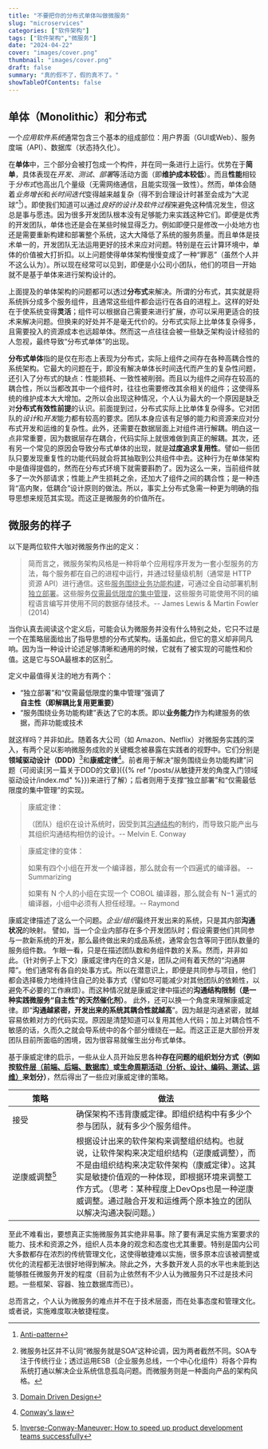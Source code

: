 ```yaml
---
title: "不要把你的分布式单体叫做微服务"
slug: "microservices"
categories: ["软件架构"]
tags: ["软件架构","微服务"]
date: "2024-04-22"
cover: "images/cover.png"
thumbnail: "images/cover.png"
draft: false
summary: "真的假不了，假的真不了。"
showTableOfContents: false
---
```




## 单体（Monolithic）和分布式

一个*应用软件系统*通常包含三个基本的组成部位：用户界面（GUI或Web）、服务度端（API）、数据库（状态持久化）。

在**单体**中，三个部分会被打包成一个构件，并在同一条进行上运行。优势在于**简单**，具体表现在*开发*、*测试*、*部署*等活动方面（即**维护成本较低**）。而且**性能**相较于*分布式*也高出几个量级（无需网络通信，且能实现强一致性）。然而，单体会随着*业务增长*和*长时间迭代*变得越来越复杂（得不到合理设计时甚至会成为“大泥球”[^1]）。即使我们知道可以通过*良好的设计及软件过程*来避免这种情况发生，但这总是事与愿违。因为很多开发团队根本没有足够能力来实践这种它们。即便是优秀的开发团队，单体也还是会在某些时候显得乏力。例如即便只是修改一小处地方也还是需要重新构建和部署整个系统，这大大降低了系统的服务质量。而且单体是技术单一的，开发团队无法运用更好的技术来应对问题。特别是在云计算环境中，单体的价值被大打折扣。以上问题使得单体架构慢慢变成了一种“罪恶”（虽然个人并不这么认为）。所以现在经常可以见到，即便是小公司小团队，他们的项目一开始就不是基于单体来进行架构设计的。

上面提及的单体架构的问题都可以透过**分布式**来解决。所谓的分布式，其实就是将系统拆分成多个服务组件，且通常这些组件都会运行在各自的进程上。这样的好处在于使系统变得**灵活**；组件可以根据自己需要来进行扩展，亦可以采用更适合的技术来解决问题。但换来的好处并不是毫无代价的。分布式实际上比单体复杂得多，且需要投入的资源成本也远超单体。然而这一点往往会被一些缺乏架构设计经验的人忽视，最终导致“分布式单体”的出现。

**分布式单体**指的是仅在形态上表现为分布式，实际上组件之间存在各种高耦合性的系统架构。它最大的问题在于，即没有解决单体长时间迭代而产生的复杂性问题，还引入了分布式的缺点：性能损耗、一致性被削弱。而且以为组件之间存在较高的耦合性，所以当都改其中一个组件时，往往也需要修改其余相关的组件；这使得系统的维护成本大大增加。之所以会出现这种情况，个人认为最大的一个原因是缺乏对**分布式有效性前提**的认识。前面提到过，分布式实际上比单体复杂得多。它对团队的*设计*和*开发*能力都有较高的要求。团队本身应该有足够的能力和资源来应对分布式开发和运维的复杂性。此外，还需要在数据层面上对组件进行解耦。明白这一点非常重要，因为数据层存在耦合，代码实际上就很难做到真正的解耦。其次，还有另一个常见的原因会导致分布式单体的出现，就是**过度追求复用性**。譬如一些团队只要发现重复性的功能代码就会将其抽取到公共组件中去。这种行为在单体架构中是值得提倡的，然而在分布式环境下就需要斟酌了。因为这么一来，当前组件就多了一次外部请求；性能上产生损耗之余，还加大了组件之间的耦合性；是一种违背“高内聚，低耦合”设计原则的做法。所以，事实上分布式急需一种更为明确的指导思想来规范其实现。而这正是微服务的价值所在。



## 微服务的样子

以下是两位软件大咖对微服务作出的定义：

> 简而言之，微服务架构风格是一种将单个应用程序开发为一套小型服务的方法，每个服务都在自己的进程中运行，并通过轻量级机制（通常是 HTTP 资源 API）进行通信。这些<u>服务围绕业务功能构建</u>，可通过全自动部署机制<u>独立部署</u>。这些服务<u>仅需最低限度的集中管理</u>，这些服务可能使用不同的编程语言编写并使用不同的数据存储技术。-- James Lewis & Martin Fowler (2014)

当你认真去阅读这个定义后，可能会认为微服务并没有什么特别之处，它只不过是一个在策略层面给出了指导思想的分布式架构。话虽如此，但它的意义却非同凡响。因为当一种设计论述足够清晰和通用的时候，它就有了被实现的可能性和价值。这是它与SOA最根本的区别[^2]。

定义中最值得关注的地方有两个：

* “独立部署”和“仅需最低限度的集中管理”强调了**自主性（即解耦比复用更重要）**
* “服务围绕业务功能构建”表达了它的本质。即以**业务能力**作为构建服务的依据，而非功能或技术

就这样吗？并非如此。随着各大公司（如 Amazon、Netflix）对微服务实践的深入，有两个足以影响微服务成败的关键概念被暴露在实践者的视野中。它们分别是**领域驱动设计（DDD）**[^3]和**康威定律**[^4]。前者用于解决“服务围绕业务功能构建”问题（可阅读[另一篇关于DDD的文章]({{% ref "/posts/从敏捷开发的角度入门领域驱动设计/index.md" %}})来进行了解）；后者则用于支撑“独立部署”和“仅需最低限度的集中管理”的实现。

> 康威定律：
>
> （团队）组织在设计系统时，因受到其<u>沟通结构</u>的制约，而导致只能产出与其组织沟通结构相仿的设计。-- Melvin E. Conway

> 康威定律的变体：
>
> 如果有四个小组在开发一个编译器，那么就会有一个四遍式的编译器。 -- Summarizing
>
> 如果有 N 个人的小组在实现一个 COBOL 编译器，那么就会有 N−1 遍式的编译器，小组中必须有人担任经理。-- Raymond

康威定律描述了这么一个问题。*企业/组织*最终开发出来的系统，只是其内部**沟通状况**的映射。
譬如，当一个企业内部存在多个开发团队时；假设需要他们共同参与一款新系统的开发，那么最终做出来的成品系统，通常会包含等同于团队数量的服务组件数。
乍眼一看，只是在描述团队数和务组件数的关系。然而，并非如此。（针对例子上下文）康威定律内在的含义是，团队之间有着天然的“沟通屏障”。他们通常有各自的处事方式。所以在潜意识上，即便是共同参与项目，他们都会选择极力地维持住自己的处事方式（譬如尽可能减少对其他团队的依赖性，以避免不必要的工作麻烦）。而这种情况就是康威定律中描述的**沟通结构限制（是一种实践微服务“自主性”的天然催化剂）**。
此外，还可以换一个角度来理解康威定律。即“**沟通越紧密，开发出来的系统其耦合性就越高**”。因为越是沟通紧密，就越容易依赖对方的代码实现。原因是清楚知道可以复用其他人代码；加上对耦合性不敏感的话，久而久之就会导系统中的各个部分缠绕在一起。而这正正是大部份开发团队目前所面临的困境，因为很容易就催生出分布式单体。

基于康威定律的启示，一些从业人员开始反思各种**存在问题的组织划分方式（例如按<u>软件层（前端、后端、数据库）</u>或<u>生命周期活动（分析、设计、编码、测试、运维）</u>来划分）**，然后得出了一些应对康威定律的策略。

| 策略 <div style="width:7em"> | 做法 |
| -------------- | ----------------- |
| 接受 | 确保架构不违背康威定律。即组织结构中有多少个参与团队，就有多少个服务组件。 |
| 逆康威调整[^6] | 根据设计出来的软件架构来调整组织结构。也就说，让软件架构来决定组织结构（逆康威调整），而不是由组织结构来决定软件架构（康威定律）。这其实是敏捷价值观的一种体现，即根据环境来调整工作方式。（思考：某种程度上DevOps也是一种逆康威调整。通过融合开发和运维两个原本独立的团队以解决沟通决裂问题。） |

至此不难看出，要想真正实施微服务其实绝非易事。除了要有满足实施方案要求的能力、技术和资源之外，组织人员本身的观念和态度也尤其重要。特别是国内公司大多数都存在浓烈的传统管理文化，这使得敏捷难以实施，很多原本应该被调整或优化的流程都无法很好地得到解决。除此之外，大多数开发人员的水平也未能到达能够胜任微服务开发的程度（目前为止依然有不少人认为微服务只不过是技术问题。一些框架、容器、独立数据库而已）。

总而言之，个人认为微服务的难点并不在于技术层面，而在处事态度和管理文化。或者说，实施难度取决敏捷程度。



[^1]: [Anti-pattern](https://en.wikipedia.org/wiki/Anti-pattern#Software_engineering_anti-patterns)
[^2]: 微服务社区并不认同“微服务就是SOA”这种论调，因为两者截然不同。SOA专注于传统行业；透过运用ESB（企业服务总线，一个中心化组件）将各个异构系统打通以解决企业系统信息孤岛[^5]问题。而微服务则是一种面向产品的架构风格。
[^3]: [Domain Driven Design](https://en.wikipedia.org/wiki/Domain-driven_design)
[^4]: [Conway's law](https://en.wikipedia.org/wiki/Conway%27s_law)
[^5]: [Information silo](https://en.wikipedia.org/wiki/Information_silo)
[^6]: [Inverse-Conway-Maneuver: How to speed up product development teams successfully](https://www.thoughtworks.com/insights/blog/customer-experience/inverse-conway-maneuver-product-development-teams)